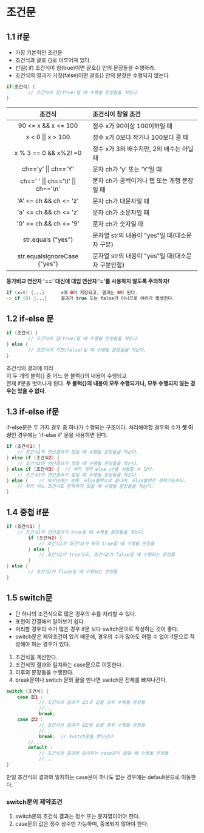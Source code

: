# 조건문

## 1.1 if문

- 가장 기본적인 조건문
- 조건식과 괄호 {}로 이루어져 있다.
- 만일( if) 조건식이 참(true)이면 괄호{} 안의 문장들을 수행하라.
- 조건식의 결과가 거짓(false)이면 괄호{} 안의 문장은 수행되지 않는다.

```java
if(조건식) {
		// 조건식이 참(true)일 때 수행될 문장들을 적는다.
}
```

|               조건식                | 조건식이 참일 조건                                |
| :---------------------------------: | :------------------------------------------------ |
|         90 <= x && x <= 100         | 정수 x가 90이상 100이하일 때                      |
|         x < 0 \|\| x > 100          | 정수 x가 0보다 작거나 100보다 클 때               |
|        x % 3 == 0 && x%2! =0        | 정수 x가 3의 배수지만, 2의 배수는 아닐 때         |
|        ch=='y' \|\| ch=='Y'         | 문자  ch가 'y' 또는 'Y'일 때                      |
| ch==' ' \|\| ch=='\t' \|\| ch=='\n' | 문자 ch가 공백이거나 탭 또는 개행 문장일 때       |
|       'A' <= ch && ch <= 'z'        | 문자 ch가 대문자일 때                             |
|       'a' <= ch && ch <= 'z'        | 문자 ch가 소문자일 때                             |
|       '0' <= ch && ch <= '9'        | 문자 ch가 숫자일 때                               |
|         str.equals ("yes")          | 문자열 str의 내용이 "yes"일 때(대소문자 구분)     |
|    str.equalsIgnoreCase ("yes")     | 문자열 str의 내용이 "yes"일 때(대소문자 구분안함) |



**등가비교 연산자 '==' 대신에 대입 연산자 '='를 사용하지 않도록 주의하자!**

```java
if (x=0) {...}		x에 0이 저장되고, 결과는 0이 된다.
-> if (0) {...} 	결과가 true 또는 false가 아니므로 에러가 발생한다.
```



## 1.2 if-else 문

```java
if (조건식) {
    	// 조건식이 참(true)일 때 수행될 문장들을 적는다.
} else {
    	// 조건식이 거짓(false)일 때 수행될 문장들을 적는다.
}
```

조건식의 결과에 따라  
이 두 개의 블럭{} 중 어느 한 블럭{}의 내용이 수행되고  
전체 if문을 벗어나게 된다.
__두 블럭{}의 내용이 모두 수행되거나, 모두 수행되지 않는 경우는 있을 수 없다.__



## 1.3 if-else if문

if-else문은 두 가지 경우 중 하나가 수행되는 구조이다.
처리해야할 경우의 수가 **셋 이상**인 경우에는 'if-else if' 문을 사용하면 된다.

```java
if (조건식1) {
	// 조건식1의 연산결과가 참일 때 수행될 문장들을 적는다.
} else if (조건식2) {
	// 조건식2의 연산결과가 참일 때 수행될 문장들을 적는다.
} else if (조건식3) {	// 여러 개의 else if를 사용할 수 있다.
	// 조건식3의 연산결과가 참일 때 수행될 문장들을 적는다.
} else {	// 마지막에는 보통  else블럭으로 끝나며, else블럭은 생략가능하다.
	// 위의 어느 조건식도 만족하지 않을 때 수행될 문장들을 적는다.
}
```



## 1.4 중첩 if문

```java
if (조건식1) {
    // 조건식1의 연산결과가 true일 때 수행될 문장들을 적는다.
    	if (조건식2) {
            // 조건식1과 조건식2가 모두 true일 때 수행될 문장들
        } else {
            // 조건식1이 true이고, 조건식2가 false일 때 수행되는 문장들
        }
} else {
    	// 조건식1이 flase일 때 수행되는 문장들
}
```



## 1.5 switch문

- 단 하나의 조건식으로 많은 경우의 수를 처리할 수 있다.
- 표현이 간결해서 알아보기 쉽다.
- 처리할 경우의 수가 많은 경우 if문 보다 switch문으로 작성하는 것이 좋다.
- switch문은 제약조건이 있기 때문에, 경우의 수가 많아도 어쩔 수 없이 if문으로 작성해야 하는 경우가 있다.

1. 조건식을 계산한다.
2. 조건식의 결과와 일치하는 case문으로 이동한다.
3. 이후의 문장들을 수행한다.
4. break문이나 switch 문의 끝을 만나면 switch문 전체를 빠져나간다.

```java
switch (조건식) {
    case 값1 :
        	// 조건식의 결과가 값1과 같을 경우 수행될 문장들
        	//...
        	break;
    case 값2 :
        	// 조건식의 결과가 값2와 같을 경우 수행될 문장들
        	//...
        	break;	// switch문을 벗어난다.
        //...
        default :
        	// 조건식의 결과와 일치하는 case문이 없을 때 수행될 문장들
        	//...
}
```

만일 조건식의 결과와 일치하는 case문이 하나도 없는 경우에는 default문으로 이동한다.

### switch문의 제약조건

1. switch문의 조건식 결과는 정수 또는 문자열이어야 한다.
2. case문의 값은 정수 상수만 가능하며, 중복되지 않아야 한다.



